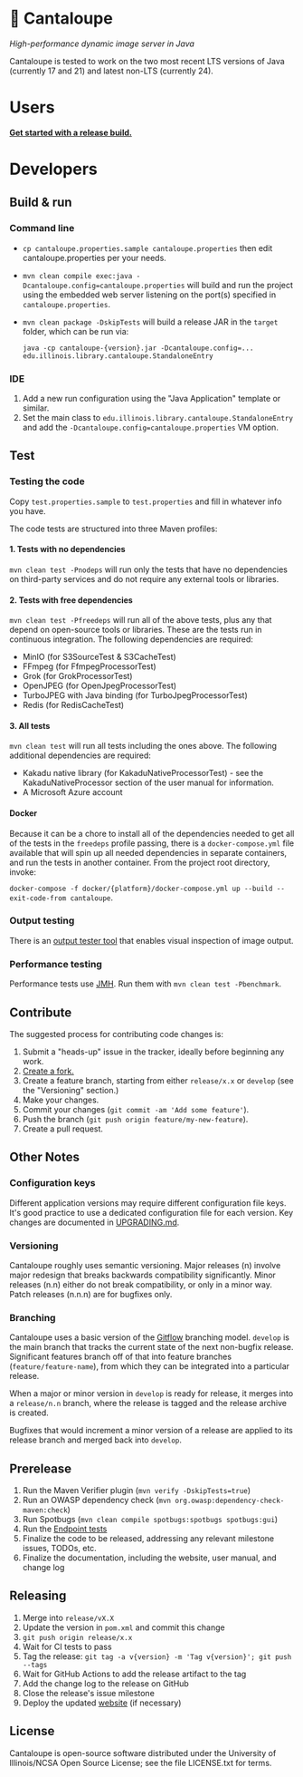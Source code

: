 # 🍈 Cantaloupe

*High-performance dynamic image server in Java*

Cantaloupe is tested to work on the two most recent LTS versions of Java (currently 17 and 21) and latest non-LTS (currently 24).

# Users

**[Get started with a release build.](https://github.com/cantaloupe-project/cantaloupe/releases)**

# Developers

## Build & run

### Command line

* `cp cantaloupe.properties.sample cantaloupe.properties` then edit cantaloupe.properties per your needs.
* `mvn clean compile exec:java -Dcantaloupe.config=cantaloupe.properties` will build and run the
  project using the embedded web server listening on the port(s) specified in
  `cantaloupe.properties`.
* `mvn clean package -DskipTests` will build a release JAR in the `target`
  folder, which can be run via:

  `java -cp cantaloupe-{version}.jar -Dcantaloupe.config=... edu.illinois.library.cantaloupe.StandaloneEntry`

### IDE

1. Add a new run configuration using the "Java Application" template or
   similar.
2. Set the main class to `edu.illinois.library.cantaloupe.StandaloneEntry` and
   add the `-Dcantaloupe.config=cantaloupe.properties` VM option.

## Test

### Testing the code

Copy `test.properties.sample` to `test.properties` and fill in whatever info
you have.

The code tests are structured into three Maven profiles:

#### 1. Tests with no dependencies

`mvn clean test -Pnodeps` will run only the tests that have no dependencies
on third-party services and do not require any external tools or libraries.

#### 2. Tests with free dependencies

`mvn clean test -Pfreedeps` will run all of the above tests, plus any that
depend on open-source tools or libraries. These are the tests run in
continuous integration. The following dependencies are required:

* MinIO (for S3SourceTest & S3CacheTest)
* FFmpeg (for FfmpegProcessorTest)
* Grok (for GrokProcessorTest)
* OpenJPEG (for OpenJpegProcessorTest)
* TurboJPEG with Java binding (for TurboJpegProcessorTest)
* Redis (for RedisCacheTest)

#### 3. All tests

`mvn clean test` will run all tests including the ones above. The following
additional dependencies are required:

* Kakadu native library (for KakaduNativeProcessorTest) - see the
  KakaduNativeProcessor section of the user manual for information.
* A Microsoft Azure account

#### Docker

Because it can be a chore to install all of the dependencies needed to get all
of the tests in the `freedeps` profile passing, there is a `docker-compose.yml`
file available that will spin up all needed dependencies in separate
containers, and run the tests in another container. From the project root
directory, invoke:

  `docker-compose -f docker/{platform}/docker-compose.yml up --build --exit-code-from cantaloupe`.

### Output testing

There is an [output tester tool](https://github.com/cantaloupe-project/output-tester)
that enables visual inspection of image output.

### Performance testing

Performance tests use [JMH](http://openjdk.java.net/projects/code-tools/jmh/).
Run them with `mvn clean test -Pbenchmark`.

## Contribute

The suggested process for contributing code changes is:

1. Submit a "heads-up" issue in the tracker, ideally before beginning any
   work.
2. [Create a fork.](https://github.com/cantaloupe-project/cantaloupe/fork)
3. Create a feature branch, starting from either `release/x.x` or `develop`
   (see the "Versioning" section.)
4. Make your changes.
5. Commit your changes (`git commit -am 'Add some feature'`).
6. Push the branch (`git push origin feature/my-new-feature`).
7. Create a pull request.

## Other Notes

### Configuration keys

Different application versions may require different configuration file keys.
It's good practice to use a dedicated configuration file for each version.
Key changes are documented in
[UPGRADING.md](https://github.com/cantaloupe-project/cantaloupe/blob/develop/UPGRADING.md).

### Versioning

Cantaloupe roughly uses semantic versioning. Major releases (n) involve major
redesign that breaks backwards compatibility significantly. Minor releases
(n.n) either do not break compatibility, or only in a minor way. Patch releases
(n.n.n) are for bugfixes only.

### Branching

Cantaloupe uses a basic version of the
[Gitflow](https://www.atlassian.com/git/tutorials/comparing-workflows#gitflow-workflow)
branching model. `develop` is the main branch that tracks the current state of
the next non-bugfix release. Significant features branch off of that into
feature branches (`feature/feature-name`), from which they can be integrated
into a particular release.

When a major or minor version in `develop` is ready for release, it merges into
a `release/n.n` branch, where the release is tagged and the release archive is
created.

Bugfixes that would increment a minor version of a release are applied to its
release branch and merged back into `develop`.

## Prerelease

1. Run the Maven Verifier plugin (`mvn verify -DskipTests=true`)
2. Run an OWASP dependency check (`mvn org.owasp:dependency-check-maven:check`)
3. Run Spotbugs (`mvn clean compile spotbugs:spotbugs spotbugs:gui`)
4. Run the [Endpoint tests](https://github.com/cantaloupe-project/output-tester)
5. Finalize the code to be released, addressing any relevant milestone issues,
   TODOs, etc.
6. Finalize the documentation, including the website, user manual, and change
   log

## Releasing

1. Merge into `release/vX.X`
2. Update the version in `pom.xml` and commit this change
3. `git push origin release/x.x`
4. Wait for CI tests to pass
5. Tag the release: `git tag -a v{version} -m 'Tag v{version}'; git push --tags`
6. Wait for GitHub Actions to add the release artifact to the tag
7. Add the change log to the release on GitHub
8. Close the release's issue milestone
9. Deploy the updated
    [website](https://github.com/cantaloupe-project/cantaloupe-project.github.io)
    (if necessary)

## License

Cantaloupe is open-source software distributed under the University of
Illinois/NCSA Open Source License; see the file LICENSE.txt for terms.
